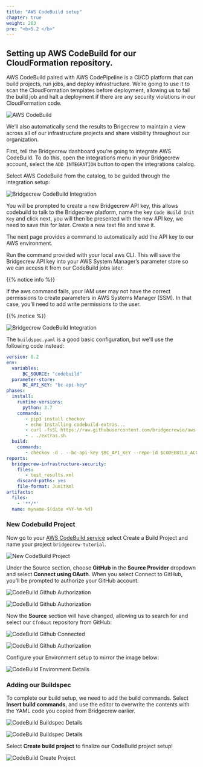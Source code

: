 ```yaml
---
title: "AWS CodeBuild setup"
chapter: true
weight: 203
pre: "<b>5.2 </b>"
---
```


## Setting up AWS CodeBuild for our CloudFormation repository.
AWS CodeBuild paired with AWS CodePipeline is a CI/CD platform that can build projects, run jobs, and deploy infrastructure. We’re going to use it to scan the CloudFormation templates before deployment, allowing us to fail the build job and halt a deployment if there are any security violations in our CloudFormation code.

![AWS CodeBuild](./images/aws-codebuild-home.png "AWS CodeBuild")

We’ll also automatically send the results to Brigecrew to maintain a view across all of our infrastructure projects and share visibility throughout our organization.

First, tell the Bridgecrew dashboard you’re going to integrate AWS CodeBuild. To do this, open the integrations menu in your Bridgecrew account, select the `ADD INTEGRATION` button to open the integrations calalog.

Select AWS CodeBuild from the catalog, to be guided through the integration setup:

![Bridgecrew CodeBuild Integration](./images/bridgecrew-dash-add-codebuild.png "Bridgecrew CodeBuild Integration")

You will be prompted to create a new Bridgecrew API key, this allows codebuild to talk to the Bridgecrew platform, name the key `Code Build Init Key` and click next, you will then be presented with the new API key, we need to save this for later. Create a new text file and save it.

The next page provides a command to automatically add the API key to our AWS environment.

Run the command provided with your local aws CLI. This will save the Bridgecrew API key into your AWS System Manager’s parameter store so we can access it from our CodeBuild jobs later.

{{% notice info %}}
<p style='text-align: left;'>
If the aws command fails, your IAM user may not have the correct permissions to create parameters in AWS Systems Manager (SSM). In that case, you’ll need to add write permissions to the user.
</p>
{{% /notice %}}

![Bridgecrew CodeBuild Integration](./images/bridgecrew-dash-codebuild-integration-save.png "Bridgecrew CodeBuild Integration")

The `buildspec.yaml` is a good basic configuration, but we'll use the following code instead:

```yaml
version: 0.2
env:
  variables:
      BC_SOURCE: "codebuild"
  parameter-store:
      BC_API_KEY: "bc-api-key"
phases:
  install:
    runtime-versions:
      python: 3.7
    commands:
       - pip3 install checkov
       - echo Installing codebuild-extras...
       - curl -fsSL https://raw.githubusercontent.com/bridgecrewio/aws-codebuild-extras/master/install >> extras.sh
       - . ./extras.sh
  build:
    commands:
       - checkov -d . --bc-api-key $BC_API_KEY --repo-id $CODEBUILD_ACCOUNT_ID/$CODEBUILD_PROJECT --branch $CODEBUILD_GIT_BRANCH --use-enforcement-rules -o junitxml > test_results.xml
reports:
  bridgecrew-infrastructure-security:
    files:
       - test_results.xml
    discard-paths: yes
    file-format: JunitXml
artifacts:
  files:
    - '**/*'
  name: myname-$(date +%Y-%m-%d)
```

### New Codebuild Project

Now go to your [AWS CodeBuild service](https://aws.amazon.com/codebuild/) select Create a Build Project and name your project `bridgecrew-tutorial`. 

![New CodeBuild Project](./images/codebuild-create-project-github-1.png "New CodeBuild Project")

Under the Source section, choose **GitHub** in the **Source Provider** dropdown and select **Connect using OAuth**. When you select Connect to GitHub, you’ll be prompted to authorize your GitHub account:

![CodeBuild Github Authorization](./images/codebuild-create-project-github-3.png "Codebuild Github Authorization")

![CodeBuild Github Authorization](./images/codebuild-create-project-github-4.png "Codebuild Github Authorization")

Now the **Source** section will have changed, allowing us to search for and select our `CfnGoat` repository from GitHub:

![CodeBuild Github Connected](./images/codebuild-create-project-github-5.png "CodeBuild Github Connected")

![CodeBuild Github Authorization](./images/codebuild-create-project-github-6.png "CodeBuild Select Github Repository")

Configure your Environment setup to mirror the image below:

![CodeBuild Environment Details](./images/codebuild-create-project-github-11.png "CodeBuild Environment Details")

### Adding our Buildspec 

To complete our build setup, we need to add the build commands. Select **Insert build commands**, and use the editor to overwrite the contents with the YAML code you copied from Bridgecrew earlier. 

![CodeBuild Buildspec Details](./images/codebuild-create-project-github-8.png "CodeBuild Buildspec Details")

![CodeBuild Buildspec Details](./images/codebuild-create-project-github-9.png "CodeBuild Buildspec Details")

Select **Create build project** to finalize our CodeBuild project setup!

![CodeBuild Create Project ](./images/codebuild-create-project-github-10.png "CodeBuild Create Project ")

